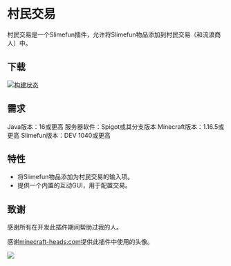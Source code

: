 # 村民交易

村民交易是一个Slimefun插件，允许将Slimefun物品添加到村民交易（和流浪商人）中。

## 下载

[![构建状态](https://thebusybiscuit.github.io/builds/ybw0014/VillagerTrade/master/badge.svg)](https://thebusybiscuit.github.io/builds/ybw0014/VillagerTrade/master)

## 需求

Java版本：16或更高
服务器软件：Spigot或其分支版本
Minecraft版本：1.16.5或更高
Slimefun版本：DEV 1040或更高

## 特性

- 将Slimefun物品添加为村民交易的输入项。
- 提供一个内置的互动GUI，用于配置交易。

## 致谢

感谢所有在开发此插件期间帮助过我的人。

感谢[minecraft-heads.com](https://minecraft-heads.com/)提供此插件中使用的头像。

[![](https://minecraft-heads.com/images/banners/minecraft-heads_fullbanner_468x60.png)](https://minecraft-heads.com/)
